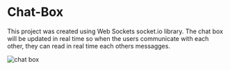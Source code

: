# Chat-Box

This project was created using Web Sockets socket.io library. The chat box will be updated in real time so when the users communicate with each other, they can read in real time each others messagges.

 ![chat box](https://github.com/Fjorelaa3/Chat-Box/assets/123838458/a5fbb0a5-cc9d-437f-a049-e1ff95d1f3a3)
